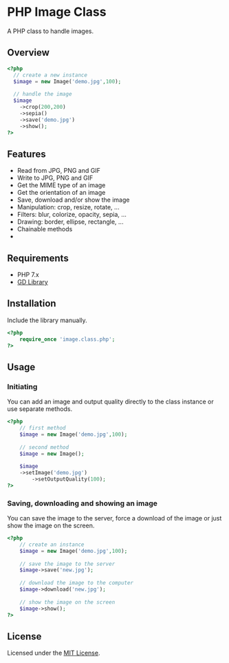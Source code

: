 # PHP Image Class

A PHP class to handle images.

## Overview

```php
<?php
  // create a new instance
  $image = new Image('demo.jpg',100);
  
  // handle the image
  $image
    ->crop(200,200)
    ->sepia()
    ->save('demo.jpg')
    ->show();
?>
```

## Features

- Read from JPG, PNG and GIF
- Write to JPG, PNG and GIF
- Get the MIME type of an image
- Get the orientation of an image
- Save, download and/or show the image
- Manipulation: crop, resize, rotate, ...
- Filters: blur, colorize, opacity, sepia, ...
- Drawing: border, ellipse, rectangle, ...
- Chainable methods
-

## Requirements

- PHP 7.x
- [GD Library](http://php.net/manual/en/book.image.php)

## Installation

Include the library manually.

```php
<?php
	require_once 'image.class.php';
?>
```

## Usage

### Initiating

You can add an image and output quality directly to the class instance or use separate methods.

```php
<?php
	// first method
	$image = new Image('demo.jpg',100);
  
	// second method
	$image = new Image();
  
	$image
	->setImage('demo.jpg')
      	->setOutputQuality(100);
?>
```

### Saving, downloading and showing an image

You can save the image to the server, force a download of the image or just show the image on the screen.

```php
<?php
	// create an instance
  	$image = new Image('demo.jpg',100);
  
	// save the image to the server
	$image->save('new.jpg');
  
  	// download the image to the computer
  	$image->download('new.jpg');
  
  	// show the image on the screen
  	$image->show();
?>
```

## License

Licensed under the [MIT License](http://opensource.org/licenses/MIT).
